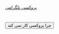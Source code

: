 
<a href="https://t.me/proxy?server=Dikion.microsoft.com.bingo.com.iranserver.com.host-server.co.in.&port=443&secret=7jK5IN_7UWQwKOL2uHjU6sF3MS53ZWIud2hhdHNhcHAuY29t ">
    پروکسی تلگرامی
</a>
<h1></h1>
<button type="button" onclick="alert('Restart the site')">چرا پروکسی کار نمی کند </button>

